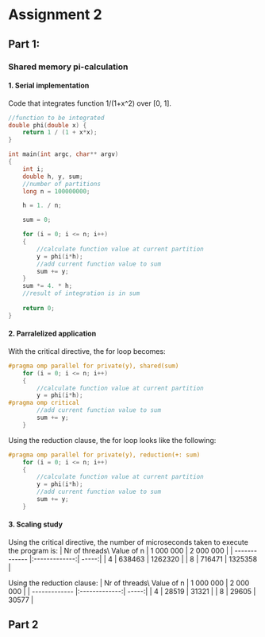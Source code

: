 # Assignment 2
## Part 1:
### Shared memory pi-calculation
#### 1. Serial implementation
Code that integrates function 1/(1+x^2) over [0, 1].
```C++
//function to be integrated
double phi(double x) {
    return 1 / (1 + x*x);
}

int main(int argc, char** argv)
{
    int i;
    double h, y, sum;
    //number of partitions
    long n = 100000000;

    h = 1. / n;

    sum = 0;

    for (i = 0; i <= n; i++)
    {
        //calculate function value at current partition
        y = phi(i*h);
        //add current function value to sum
        sum += y;
    }
    sum *= 4. * h;
	//result of integration is in sum
	
    return 0;
}
```

#### 2. Parralelized application
With the critical directive, the for loop becomes:
```C++
#pragma omp parallel for private(y), shared(sum) 
    for (i = 0; i <= n; i++)
    {
        //calculate function value at current partition
        y = phi(i*h);
#pragma omp critical 
        //add current function value to sum
        sum += y;
    }
```
Using the reduction clause, the for loop looks like the following:
```C++
#pragma omp parallel for private(y), reduction(+: sum)
    for (i = 0; i <= n; i++)
    {
        //calculate function value at current partition
        y = phi(i*h);
        //add current function value to sum
        sum += y;
    }
```

#### 3. Scaling study
Using the critical directive, the number of microseconds taken to execute the program is:
| Nr of threads\ Value of n | 1 000 000 | 2 000 000 |
| ------------- |:-------------:| -----:|
| 4  | 638463 | 1262320 |
| 8  | 716471  | 1325358 |

Using the reduction clause:
| Nr of threads\ Value of n | 1 000 000 | 2 000 000 |
| ------------- |:-------------:| -----:|
| 4  | 28519 | 31321 |
| 8  | 29605  | 30577 |

## Part 2